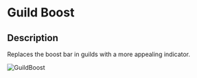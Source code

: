# Guild Boost

## Description

Replaces the boost bar in guilds with a more appealing indicator.

![GuildBoost](/docs/_media/GuildBoost.png)